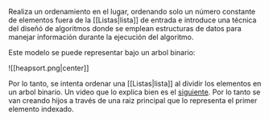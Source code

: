 Realiza un ordenamiento en el lugar, ordenando solo un número constante de elementos fuera de la [[Listas|lista]] de entrada e introduce una técnica del diseñó de algoritmos donde se emplean estructuras de datos para manejar información durante la ejecución del algoritmo.

Este modelo se puede representar bajo un arbol binario:

![[heapsort.png|center]]


Por lo tanto, se intenta ordenar una [[Listas|lista]] al dividir los elementos en un arbol binario. Un video que lo explica bien es el [siguiente](https://www.youtube.com/watch?v=28KxhS8P2Bg&ab_channel=IVANANDRESGUAPACHABARRERO). Por lo tanto se van creando hijos a través de una raiz principal que lo representa el primer elemento indexado. 
